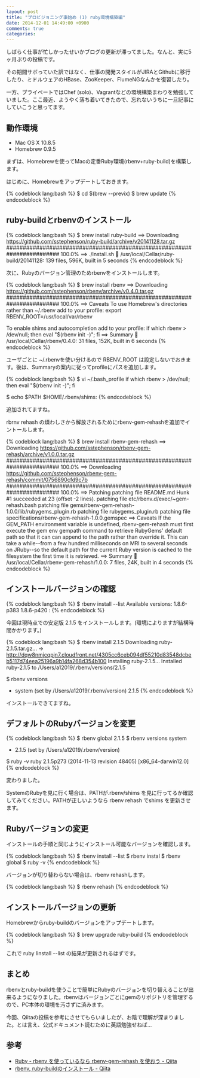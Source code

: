 ```yaml
---
layout: post
title: "プロビジョニング事始め (1) ruby環境構築編"
date: 2014-12-01 14:49:00 +0900
comments: true
categories: 
---
```


しばらく仕事が忙しかったせいかブログの更新が滞ってました。なんと、実に5ヶ月ぶりの投稿です。

その期間サボっていた訳ではなく、仕事の開発スタイルがJIRAとGithubに移行したり、ミドルウェアのHBase、ZooKeeper、FlumeNGなんかを復習したり。

一方、プライベートではChef (solo)、Vagrantなどの環境構築まわりを勉強していました。ここ最近、ようやく落ち着いてきたので、忘れないうちに一旦記事にしていこうと思ってます。

## 動作環境
* Mac OS X 10.8.5
* Homebrew 0.9.5

まずは、Homebrewを使ってMacの定番Ruby環境(rbenv+ruby-build)を構築します。

はじめに、Homebrewをアップデートしておきます。

{% codeblock lang:bash %}
$ cd $(brew --previx)
$ brew update
{% endcodeblock %}

## ruby-buildとrbenvのインストール


{% codeblock lang:bash %}
$ brew install ruby-build
==> Downloading https://github.com/sstephenson/ruby-build/archive/v20141128.tar.gz
######################################################################## 100.0%
==> ./install.sh
🍺  /usr/local/Cellar/ruby-build/20141128: 139 files, 596K, built in 5 seconds
{% endcodeblock %}


次に、Rubyのバージョン管理のためrbenvをインストールします。

{% codeblock lang:bash %}
$ brew install rbenv
==> Downloading https://github.com/sstephenson/rbenv/archive/v0.4.0.tar.gz
######################################################################## 100.0%
==> Caveats
To use Homebrew's directories rather than ~/.rbenv add to your profile:
  export RBENV_ROOT=/usr/local/var/rbenv

To enable shims and autocompletion add to your profile:
  if which rbenv > /dev/null; then eval "$(rbenv init -)"; fi
==> Summary
🍺  /usr/local/Cellar/rbenv/0.4.0: 31 files, 152K, built in 6 seconds
{% endcodeblock %}

 ユーザごとに ~/.rbenvを使い分けるので RBENV_ROOT は設定しないでおきます。後は、Summaryの案内に従ってprofileにパスを追加します。

{% codeblock lang:bash %}
$ vi ~/.bash_profile
if which rbenv > /dev/null; then eval "$(rbenv init -)"; fi

$ echo $PATH
$HOME/.rbenv/shims:
{% endcodeblock %}

追加されてますね。

rbrnv rehash の煩わしさから解放されるためにrbenv-gem-rehashを追加でイントールします。

{% codeblock lang:bash %}
$ brew install rbenv-gem-rehash
==> Downloading https://github.com/sstephenson/rbenv-gem-rehash/archive/v1.0.0.tar.gz
######################################################################## 100.0%
==> Downloading https://github.com/sstephenson/rbenv-gem-rehash/commit/0756890cfd9c7b
######################################################################## 100.0%
==> Patching
patching file README.md
Hunk #1 succeeded at 23 (offset -2 lines).
patching file etc/rbenv.d/exec/~gem-rehash.bash
patching file gems/rbenv-gem-rehash-1.0.0/lib/rubygems_plugin.rb
patching file rubygems_plugin.rb
patching file specifications/rbenv-gem-rehash-1.0.0.gemspec
==> Caveats
If the GEM_PATH environment variable is undefined, rbenv-gem-rehash must
first execute the gem env gempath command to retrieve RubyGems' default path
so that it can can append to the path rather than override it. This can take
a while--from a few hundred milliseconds on MRI to several seconds on
JRuby--so the default path for the current Ruby version is cached to the
filesystem the first time it is retrieved.
==> Summary
🍺  /usr/local/Cellar/rbenv-gem-rehash/1.0.0: 7 files, 24K, built in 4 seconds
{% endcodeblock %}

## インストールバージョンの確認

{% codeblock lang:bash %}
$ rbenv install --list
Available versions:
  1.8.6-p383
  1.8.6-p420
    :
{% endcodeblock %}

今回は現時点での安定版 2.1.5 をインストールします。(環境によりますが結構時間かかります。)

{% codeblock lang:bash %}
$ rbenv install 2.1.5
Downloading ruby-2.1.5.tar.gz...
-> http://dqw8nmjcqpjn7.cloudfront.net/4305cc6ceb094df55210d83548dcbeb5117d74eea25196a9b14fa268d354b100
Installing ruby-2.1.5...
Installed ruby-2.1.5 to /Users/a12019/.rbenv/versions/2.1.5

$ rbenv versions
* system (set by /Users/a12019/.rbenv/version)
2.1.5
{% endcodeblock %}

インストールできてますね。

## デフォルトのRubyバージョンを変更

{% codeblock lang:bash %}
$ rbenv global 2.1.5
$ rbenv versions
system
* 2.1.5 (set by /Users/a12019/.rbenv/version)

$ ruby -v
ruby 2.1.5p273 (2014-11-13 revision 48405) [x86_64-darwin12.0]
{% endcodeblock %}

変わりました。

  SystemのRubyを見に行く場合は、PATHが.rbenv/shims
  を見に行ってるか確認してみてください。PATHが正しいようなら rbenv rehash でshims を更新させます。

## Rubyバージョンの変更

インストールの手順と同じようにインストール可能なバージョンを確認します。

{% codeblock lang:bash %}
$ rbenv install --list
$ rbenv instal <version>
$ rbenv global <version>
$ ruby -v
{% endcodeblock %}

バージョンが切り替わらない場合は、rbenv rehashします。

{% codeblock lang:bash %}
$ rbenv rehash
{% endcodeblock %}

## インストールバージョンの更新

Homebrewからruby-buildのバージョンをアップデートします。

{% codeblock lang:bash %}
$ brew upgrade ruby-build
{% endcodeblock %}

これで ruby linstall --list の結果が更新されるはずです。

## まとめ
rbenvとruby-buildを使うことで簡単にRubyのバージョンを切り替えることが出来るようになりました。rbenvはバージョンごとにgemのリポジトリを管理するので、PC本体の環境を汚さずに済みます。

今回、Qiitaの投稿を参考にさせてもらいましたが、お陰で理解が深まりました。とは言え、公式ドキュメント読むために英語勉強せねば...

## 参考
* [Ruby - rbenv を使っているなら rbenv-gem-rehash を使おう - Qiita](http://qiita.com/riocampos/items/f0fe7217972b312c4f3a)
* [rbenv, ruby-buildのインストール - Qiita](http://qiita.com/isaoshimizu/items/07ddd1e25996e19d45bf)
